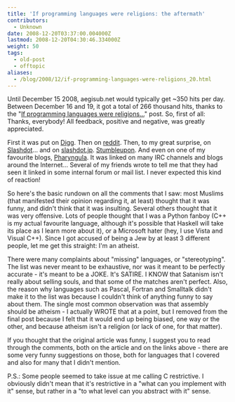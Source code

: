 ```yaml
---
title: 'If programming languages were religions: the aftermath'
contributors:
  - Unknown
date: 2008-12-20T03:37:00.004000Z
lastmod: 2008-12-20T04:30:46.334000Z
weight: 50
tags:
  - old-post
  - offtopic
aliases:
  - /blog/2008/12/if-programming-languages-were-religions_20.html
---
```


Until December 15 2008, aegisub.net would typically get ~350 hits per day. Between December 16 and 19, it got a total of 266 thousand hits, thanks to the "[If programming languages were religions...](/blog/if-programming-languages-were-religions/)" post. So, first of all: Thanks, everybody! All feedback, positive and negative, was greatly appreciated.

First it was put on [Digg](http://digg.com/programming/If_programming_languages_were_religions). Then on [reddit](http://www.reddit.com/r/programming/comments/7juuy/if_programming_languages_were_religions/). Then, to my great surprise, on [Slashdot](http://entertainment.slashdot.org/article.pl?sid=08/12/17/1329209)... and on [slashdot.jp](http://slashdot.jp/developers/08/12/19/032237.shtml). [Stumbleupon](http://www.stumbleupon.com/url/www.aegisub.net/2008/12/if-programming-languages-were-religions.html). And even on one of my favourite blogs, [Pharyngula](https://scienceblogs.com/pharyngula/2008/12/19/if-programming-languages-were). It was linked on many IRC channels and blogs around the Internet... Several of my friends wrote to tell me that they had seen it linked in some internal forum or mail list. I never expected this kind of reaction!

So here's the basic rundown on all the comments that I saw: most Muslims (that manifested their opinion regarding it, at least) thought that it was funny, and didn't think that it was insulting. Several others thought that it was very offensive. Lots of people thought that I was a Python fanboy (C++ is my actual favourite language, although it's possible that Haskell will take its place as I learn more about it), or a Microsoft hater (hey, I use Vista and Visual C++). Since I got accused of being a Jew by at least 3 different people, let me get this straight: I'm an atheist.

There were many complaints about "missing" languages, or "stereotyping". The list was never meant to be exhaustive, nor was it meant to be perfectly accurate - it's meant to be a JOKE. It's SATIRE. I KNOW that Satanism isn't really about selling souls, and that some of the matches aren't perfect. Also, the reason why languages such as Pascal, Fortran and Smalltalk didn't make it to the list was because I couldn't think of anything funny to say about them. The single most common observation was that assembly should be atheism - I actually WROTE that at a point, but I removed from the final post because I felt that it would end up being biased, one way or the other, and because atheism isn't a religion (or lack of one, for that matter).

If you thought that the original article was funny, I suggest you to read through the comments, both on the article and on the links above - there are some very funny suggestions on those, both for languages that I covered and also for many that I didn't mention.

P.S.: Some people seemed to take issue at me calling C restrictive. I obviously didn't mean that it's restrictive in a "what can you implement with it" sense, but rather in a "to what level can you abstract with it" sense.

